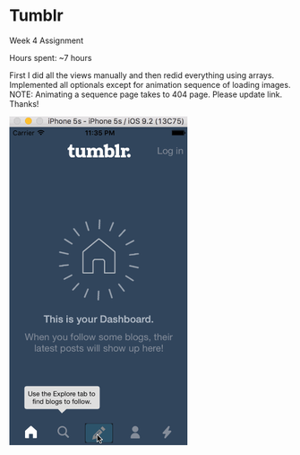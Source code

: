 # Tumblr
Week 4 Assignment

Hours spent: ~7 hours

First I did all the views manually and then redid everything using arrays.
Implemented all optionals except for animation sequence of loading images. 
NOTE: Animating a sequence page takes to 404 page. Please update link. Thanks!

![Tumblr Protytype](https://github.com/muditmittal/Tumblr/blob/master/Tumblr.gif)
